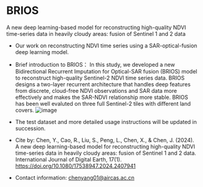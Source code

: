 # BRIOS
A new deep learning-based model for reconstructing high-quality NDVI time-series data in heavily cloudy areas: fusion of Sentinel 1 and 2 data

* Our work on reconstructing NDVI time series using a SAR-optical-fusion deep learning model. 
* Brief introduction to BRIOS：
   In this study, we developed a new Bidirectional Recurrent Imputation for Optical-SAR fusion (BRIOS) model to reconstruct high-quality Sentinel-2 NDVI time series data. BRIOS designs a two-layer recurrent architecture that handles deep features from discrete, cloud-free NDVI observations and SAR data more effectively and makes the SAR-NDVI relationship more stable. BRIOS has been well evaluted on three full Sentinel-2 tiles with different land covers.
![image](https://github.com/user-attachments/assets/acd655a7-e46d-42ac-ba20-c62e43f50848)


* The test dataset and more detailed usage instructions will be updated in succession.
* Cite by: Chen, Y., Cao, R., Liu, S., Peng, L., Chen, X., & Chen, J. (2024). A new deep learning-based model for reconstructing high-quality NDVI time-series data in heavily cloudy areas: fusion of Sentinel 1 and 2 data. International Journal of Digital Earth, 17(1). 
           https://doi.org/10.1080/17538947.2024.2407941
* Contact information: chenyang01@aircas.ac.cn
